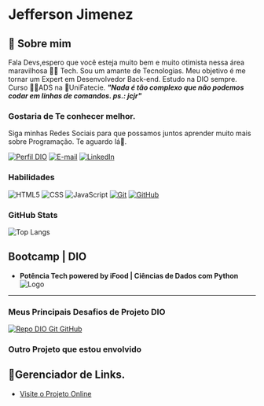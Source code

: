 # Jefferson Jimenez
## 🚀 Sobre mim

Fala Devs,espero que você esteja muito bem e muito otimista nessa área maravilhosa 👨‍💻 Tech. Sou um amante de Tecnologias. Meu objetivo é me tornar um Expert em Desenvolvedor Back-end. Estudo na DIO sempre. Curso 👨‍🎓ADS na 🏫UniFatecie. **_"Nada é tão complexo que não podemos codar em linhas de comandos. ps.: jcjr"_**

### **Gostaria de Te conhecer melhor.**
Siga minhas Redes Sociais para que possamos juntos aprender muito mais sobre Programação. Te aguardo lá🤙.

[![Perfil DIO](https://img.shields.io/badge/-Meu%20Perfil%20na%20DIO-30A3DC?style=for-the-badge)](https://web.dio.me/users/jeffersonjimenezump)
[![E-mail](https://img.shields.io/badge/-Email-000?style=for-the-badge&logo=gmail&logoColor=E94D5F)](mailto:jeffersonjimenezump@gmail.com)
[![LinkedIn](https://img.shields.io/badge/-LinkedIn-000?style=for-the-badge&logo=linkedin&logoColor=30A3DC)](https://www.linkedin.com/in/jefferson-christhopher-jimenez-ribeiro-296894153/)


### Habilidades
![HTML5](https://img.shields.io/badge/HTML-000?style=for-the-badge&logo=html5&logoColor=30A3DC)
![CSS](https://img.shields.io/badge/css3-000?style=for-the-badge&logo=css3&logoColor=E94D5F)
![JavaScript](https://img.shields.io/badge/JavaScript-000?style=for-the-badge&logo=javascript&logoColor=30A3DC)
[![Git](https://img.shields.io/badge/Git-000?style=for-the-badge&logo=git&logoColor=E94D5F)](https://git-scm.com/doc) 
[![GitHub](https://img.shields.io/badge/GitHub-000?style=for-the-badge&logo=github&logoColor=30A3DC)](https://docs.github.com/)

### GitHub Stats
![Top Langs](https://github-readme-stats-git-masterrstaa-rickstaa.vercel.app/api/top-langs/?username=kaisy2020&layout=compact&bg_color=000&border_color=30A3DC&title_color=E94D5F&text_color=FFF)

## Bootcamp | DIO
- **Potência Tech powered by iFood | Ciências de Dados com Python**
![Logo](https://hermes.dio.me/tracks/49c408ad-800d-416d-b77c-681add1be673.png)
-----

### Meus Principais Desafios de Projeto DIO
[![Repo DIO Git GitHub](https://github-readme-stats.vercel.app/api/pin/?username=elidianaandrade&repo=dio-lab-open-source&bg_color=000&border_color=30A3DC&show_icons=true&icon_color=30A3DC&title_color=E94D5F&text_color=FFF)](https://github.com/elidianaandrade/dio-lab-open-source)

### Outro Projeto que estou envolvido
## 🔗Gerenciador de Links. 
- [Visite o Projeto Online](https://kaisy2020.github.io/Projeto_Rocketseat)
